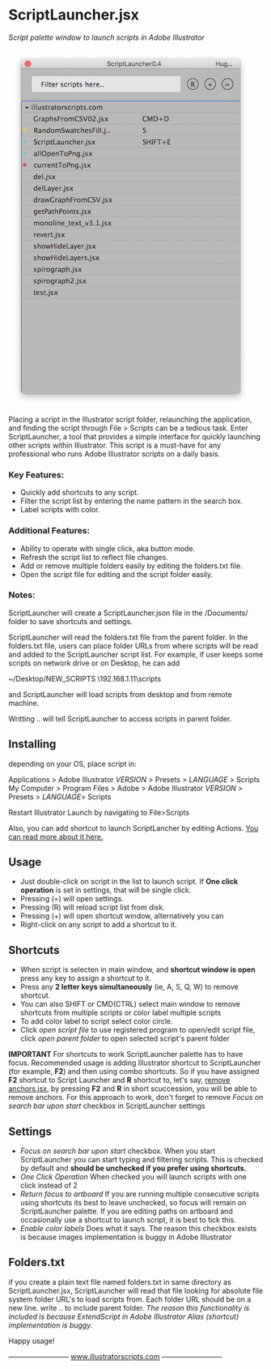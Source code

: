 # ScriptLauncher.jsx 

_Script palette window to launch scripts in Adobe Illustrator_

![Script palette window to launch scripts in Adobe Illustrator](.crap/fullClean.png?raw=true "ScriptLauncher.jsx")

Placing a script in the Illustrator script folder, relaunching the application, and finding the script through File > Scripts can be a tedious task. Enter ScriptLauncher, a tool that provides a simple interface for quickly launching other scripts within Illustrator. This script is a must-have for any professional who runs Adobe Illustrator scripts on a daily basis.

### Key Features:

* Quickly add shortcuts to any script. 
* Filter the script list by entering the name pattern in the search box. 
* Label scripts with color. 



### Additional Features:

* Ability to operate with single click, aka button mode.
* Refresh the script list to reflect file changes.
* Add or remove multiple folders easily by editing the folders.txt file.
* Open the script file for editing and the script folder easily.



### Notes:

ScriptLauncher will create a ScriptLauncher.json file in the <User>/Documents/ folder to save shortcuts and settings.

ScriptLauncher will read the folders.txt file from the parent folder. In the folders.txt file, users can place folder URLs from where scripts will be read and added to the ScriptLauncher script list. For example, if user keeps some scripts on network drive or on Desktop, he can add 

~/Desktop/NEW_SCRIPTS 
\\192.168.1.11\scripts

and ScriptLauncher will load scripts from desktop and from remote machine.

Writting .. will tell ScriptLauncher to access scripts in parent folder.


## Installing

depending on your OS, place script in:

Applications > Adobe Illustrator _VERSION_ > Presets > _LANGUAGE_ > Scripts
My Computer > Program Files > Adobe > Adobe Illustrator _VERSION_  > Presets > _LANGUAGE_> Scripts

Restart Illustrator
Launch by navigating to File>Scripts


Also, you can add shortcut to launch ScriptLancher by editing Actions. [You can read more about it here.](https://www.illustratorscripts.com/resources/how-to-add-shortcut-to-any-script/) 

## Usage

* Just double-click on script in the list to launch script. If **One click operation** is set in settings, that will be single click.
* Pressing (=) will open settings.
* Pressing (R) will reload script list from disk.
* Pressing (+) will open shortcut window, alternatively you can
* Right-click on any script to add a shortcut to it.

## Shortcuts

* When script is selecten in main window, and **shortcut window is open** press any key to assign a shortcut to it.
* Press any **2 letter keys simultaneously** (ie, A, S, Q, W) to remove shortcut. 
* You can also SHIFT or CMD(CTRL) select main window to remove shortcuts from multiple scripts or color label multiple scripts
* To add color label to script select color circle.
* Click *open script file* to use registered program to open/edit script file, click *open parent folder* to open selected script's parent folder


**IMPORTANT**
For shortcuts to work ScriptLauncher palette has to have focus. Recommended usage is adding Illustrator shortcut to ScriptLauncher (for example, **F2**) and then using
combo shortcuts. So if you have assigned **F2** shortcut to Script Launcher and  **R** shortcut to, let's say, [remove anchors.jsx](https://www.illustratorscripts.com/scripts/remove-anchors-points/),
by pressing **F2** and **R** in short scuccession, you will be able to remove anchors.
For this approach to work, don't forget to remove _Focus on search bar upon start_ checkbox in ScriptLauncher settings

## Settings

* _Focus on search bar upon start_ checkbox. When you start ScriptLauncher you can start typing and filtering scripts. This is checked by default and **should be unchecked if you prefer using shortcuts.**
* _One Click Operation_ When checked you will launch scripts with one click instead of 2
* _Return focus to artboard_ If you are running multiple consecutive scripts using shortcuts its best to leave unchecked, so focus will remain on ScriptLauncher  palette. If you are editing paths on artboard and occasionally use a shortcut to launch script, it is best to tick this.
* _Enable color labels_ Does what it says. The reason this checkbox exists is because images implementation is buggy in Adobe Illustrator

## Folders.txt

if you create a plain text file named folders.txt in same directory as ScriptLauncher.jsx, ScriptLauncher will read that file looking for absolute file system folder URL's to load scripts from. Each folder URL should be on a new line.
write .. to include parent folder. 
_The reason this functionality is included is because ExtendScript in Adobe Illustrator Alias (shortcut) implementation is buggy._



Happy usage!






–––––––––––––––––
<a href="http://www.illustratorscripts.com">www.illustratorscripts.com</a>
–––––––––––––––––